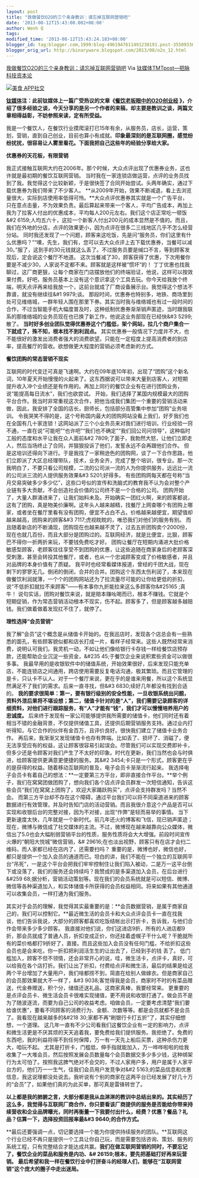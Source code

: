 ```yaml
---
layout: post
title: "我做餐饮O2O的三个亲身教训：请忘掉互联网营销吧"
date: '2013-08-12T15:43:00.002+08:00'
author: Wenh Q
tags:
modified_time: '2013-08-12T15:43:24.183+08:00'
blogger_id: tag:blogger.com,1999:blog-4961947611491238191.post-3550933661768988114
blogger_orig_url: http://binaryware.blogspot.com/2013/08/o2o_12.html
---
```

[
我做餐饮O2O的三个亲身教训：请忘掉互联网营销吧](http://www.tmtpost.com/54409.html)
Via [钛媒体TMTpost—把脉科技资本论](http://www.tmtpost.com/)

[![美食
APP社交](http://www.tmtpost.com/wp-content/uploads/2013/06/13726117859-560x448.jpg "美食社交")](http://www.tmtpost.com/wp-content/uploads/2013/06/13726117859.jpg)

**[钛媒体](http://www.tmtpost.com/ "钛媒体")注：此前钛媒体上一篇广受热议的文章《[餐饮老板眼中的O2O创业经](http://www.tmtpost.com/54064.html) 》，介绍了很多经验之谈，今天分享的是另一个作者的来稿，却主要是教训之谈，两篇文章相得益彰，不妨参照来读，定有所受益。**

我是一个餐饮人，在餐饮行业摸爬滚打已15年有余，从服务员，店长，运营，策划，营销，直到自己创业，目前也算小有成就。**印象最深刻的是互联网圈，感觉纷纷扰扰，很容易让人雾里看花。下面我把自己这些年的经验分享给大家。**

**优惠券的天花板，**有限营销****

我正式接触互联网大约在2006年。那个时候，大众点评出现了优惠券业务，这也许就是最初期的餐饮互联网营销。
当时我在一家连锁店做运营，点评的业务员找到了我。我觉得这个比较新颖，于是很快签了合同开始尝试。头两年确实，通过下载优惠券为我们带来了不少客人。
**从2009年开始，效果不断减退，看上去浏览量很大，实际到店使用率低得可怜。**大众点评优惠券其实就是一个广告平台，只在意点击量，不为效果负责。最后算起来带来一个客人，平均广告成本，再加上我为了拉客人付出的优惠成本，平均每人200元左右。我们这个店正常吃一顿饭&#2
6159;人均五六十，这拉一个新客人付出200元的成本显然是不值的。而且，我们在外地的分店，点评的效果更小，因为点评在很多二三线地区几乎不怎么经营分站。
同时我还发现了一个问题，顾客来这吃饭，先是问“服务员，你们这里有什么优惠吗？”“噢，先生，我们有，您可以去大众点评上去下载优惠券，当餐可以减30。”服了，这到手的30元钱就这么丢了。不过服务员要是缄口不言，等到顾客发现后，定会说这个餐厅不地道。
这次当餐减了30，顾客获得了优惠，下次用餐你要是不减少30，人家说不定都不来。顾客就是这样被“惯坏”的！
丁丁优惠也找我聊过，这厂商更狠，让每个商家在门店摆放他们的终端验证，他说，这样可以按效果付费。好吧，服务员基本上没有这个意识拿这个工具去玩。你今天给我放个终端，明天点评再来给我放一个，这前台就成了厂商设备展示台。我觉得这个想法不靠谱，就没有继续往&#1
9979;谈。
那段时间，优惠券也特别多，地铁、商场里到处可见维络城，一群年轻人围在那里下券。其实当时我与维络城也有过一段时间的合作，不过当智能手机大幅度普及时，这种纸制优惠券渐渐销声匿迹，当时跟我联系的那维络城的业务员现在也已换了新工作，他说这业务部现在已经快&#3
5299;散了。
**当时好多创业团队觉得优惠券这个门槛低，架个网站，拉几个商户集合一下就成了，殊不知，根本找不到利润点。**
其实优惠券一般情况下力度并不大，也不能很好的激发出消费者强大的消费欲望。只能在一定程度上提高消费者的到店率，提高餐厅的营收。欲想做更大程度的营销必须考虑新的方式。

**餐饮团购的常态营销不现实**

互联网的时代变迁可真是飞速啊。大约在09年底10年初，出现了“团购”这个新名词，10年夏天开始慢慢的火起来了。这东西据说可以带来大量到店客人，对短期提升收入冲个业绩还是有作用的。再加上同行的餐饮企业有在进行团购业务，说“能提高每日流水”，我们也欲尝试。
开始，我们选择了某国内规模最大的团购平台合作。我当时非常重视这次合作，把他当成我们集团一个重要的营销活动来做，因此，我安排了全国的店长，厨师长，包括部分高管集中参加“团购”业务培训。
令我哭笑不得的是，这个号称国内最大的团购网站没看上我们，好歹我们也在全国有几十家连锁！这网站派了三个小业务员来对我们进行培训，行业经验一窍不通，一直在说“可能吧”“也许吧”“我们也不确定”“我们回公司问领导”，这种临时工般的态度和水平让我在众人面前&#2
7809;了面子，我勃然大怒，让他们立即走人，然后当场终止了合同，并狠狠投诉了他们，发誓永远不会再跟他们合作。
但是这培训还得向下进行。于是我找了一家稍逊色的团购网，谈了一下合作思路，他们立即派了大区总经理带队，技术，业务全齐，完成了整个培训，很专业。那一次我明白了，不要只看公司规模，二流的公司派一流的人为你提供服务，远远比一流的公司派三流的人提供服务效果&#3
5201;好得多。
有些团购网每天都在号称“当月交易突破多少多少亿”，这些口号似的宣传和洗脑式的教育我不认为会对整个产业链有多大贡献，不会创造社会价值的公司终不是一个合格的公司。
团购开始了，大量人群涌进来了，让我们始料未及。开始确实一团红火啊，来的顾客都说，这有了团购，真是物美价廉啊。这年头人越来越精，找餐厅上网查哪个有团购上哪家，或者坐在餐厅里看有没有团购，便宜不占白不占。价格越来越便宜，期望值却越来越高，团购来的顾客&#3
7117;虎视眈眈的，唯恐我们对他们的服务有别。
而且随着新店的不断涌现，团购现在也越来越不灵了，过去五折团购卖个2000份，现在也就几百份，而且大部分是团购过的。互联网经济，就是比便宜，比狠，顾客巴不得你一折两折来玩，不要钱免费吃才好。
团购让餐厅在短期内涌进大批价格敏感型顾客，老顾客往往享受不到团购的优惠，让这些追随在商家身后的老顾客深受刺激，甚至会转投其他餐厅，或者，也从一个忠诚顾客变成了价格敏感者，并且对品牌的本身价值有了质疑。
我平时也经常看媒体报道，曾经的千团大战，现在剩下的寥寥无几。倒闭的倒闭，合并的合并。团购这个东西太伤利润了，本来现在做餐饮利润就薄，一个个的团购网站还为了拉流量尽可能的让你给更低的折扣，说“不低折扣就拉不来顾客”——有本事你九折能拉来这么多顾客你&#25165
;真牛！
说句实话，团购对餐饮来说，就是赔本赚吆喝而已，根本不赚钱。它就是个短期促销，作为常态营销活动根本不现实，伤不起。顾客多了，但是顾客越多越赔钱。我们做着做着发现扛不住了，就停了。

**理性选择“会员营销”**

我了解“会员”这个概念是从储值卡开始的。在我巡店时，发现各个店总会有一些熟悉的面孔，有些顾客貌似都和店长打成一片，看样子经常来。这些人既然经常来消费，说明认可我们。我灵机一动，不如让他们像给银行卡存钱一样给餐饮店预存款，还能帮助企业沉淀一些资金，&#235
45;于餐饮企业来说积累些资金可以做很多事。
我最早用的是收银软件中的储值系统，开始效果很好，后来发现只能充单店，不能连锁店之间通用，跨店使用需要反复电话沟通，极其繁琐。而且它管理的是卡，只认卡不认人。对于一个餐厅来说，更在乎的是谁来用餐，所以这个系统显然满足不了我们的需求。后来一直寻找，但&#3
6830;续好几年都没有找到合适的。
**我的要求很简单：第一，要有银行级别的安全性能，一旦收银系统出问题，资料外泄后果将不堪设想；第二，储值卡针对的是“人”，我们需要记录顾客的详细资料，对他们进行跟踪服务，有“人”才能有“钱”，我们才可以慢慢培养用户的忠诚度。**
后来终于发现有一家公司能够提供我所需要的储值卡，他们同时还有着相当不错的金融背景，不仅提供储值工具，还提供后期营销服务支持。通过业内打听得知，与它合作的伙伴有金百万，且评价良好。很快我们建立了储值卡业务合作。
再后来，我渐渐又发现储值卡也存有弊端。比如丢了、损坏了、消磁了，便无法享受应有的权益，这让顾客很容易引起误会。尽管我们可以实现交费即补卡，但多少还是令顾客对我们产生了不太好的印象。时代在更新，我们当然也会与时俱进，给顾客提供更满意更便捷的服务。其&#2
3454;卡只是一个形式，顾客更在乎的是获得的权益。随着移动互联网的普及，电子会员卡渐渐流行起来。
我选择电子会员卡有着自己的想法：**一定要第三方平台，即非直接合作平台。**举个例子，我们在窝窝团做团购了，想向我们各个店点评会员群发一次短信通知，告诉这些会员“我们在窝窝上团购了，欢迎大家踊跃购买”，点评会支持群发吗？当然不会。
而第三方平台却不存在这个障碍，通过平台我们可以将不同渠道进来的顾客数据进行有效管理，并及时告知门店的活动营销。而且我很介意这个产品是否可以实现和收银后台的完整对接，因为不对接，出现“作弊”是轻而易举的事情。
当下更新速度太快，几年就是一个新时代。前几年还火的博客和飞信，现已销声匿迹；现在，微博与微信成了社交媒体的主流。不过，微博现在越来越靠向公众媒体，微信出了5.0也会大幅削弱营销平台的性质，服务性质将会大大增强。前段时间宣传火爆的“朝阳大悦城”微信营销，&#
29616;在也淡出视野，顾客只有在店才会扫二维码，而人家都已经在店内了，还需要扫吗？
重要的是，微博也好，微信也好，都只是提供一个加入会员的通道而已。坦白的讲，我们不能在一个独立的互联网平台“吊死”，一是这个平台会把我们牢牢控制住让我们陷入被动，二是万一这平台倒下或没落了，我们的服务还会持续吗？我赞成的是多渠道加入会员，在后台进行&#259
68;据分析，营销活动策划等。现在我们的会员系统就是可以短信、微博、微信等各种渠道加入，和实体储值卡所获得的会员权益相同。将来如果有其他通道可以收集会员，一样打通为我们服务。

其实对于会员的理解，我觉得其实最重要的是：**会员数据营销，是属于商家自己的，我们可以控制它。**最近微生活的会员卡和大众点评会员卡一直在找我谈，他们告诉我说，大部分的顾客都喜欢吃饭结帐出示打折卡，告诉我，与他们合作会带来多少多少顾客。
我直接对他们说，你们这进店9折，所有的人进店都9折，那会员就成了普通人员，折扣变成正价，你还挂着虚幌子干什么呢？干脆就所有的菜价格都打9折好了，直接。而且这些加入会员没有任何门槛，不给折扣这些会员也是会来吃，你一折扣把利润活生生的让出去了，已经到手的钱
丢了。
低门槛加入，顾客不但不领情，还会非常开心的说，哇，微生活卡，点评卡，真好，可以给我在各个店打折。我们让出了折扣，付费给点评和微生活，最后的结果是给这两个平台增加了大量用户，我们啥都捞不到，简直在给别人做嫁衣。但是商家自己的会员那效果就大不一样了，&#3
9038;客觉得我是会员，商家时不时的有菜品赠送，代金券赠送，积个分，储值还送礼品，这商家真棒，我要经常来。
更重要的是点评会员卡、微生活会员卡很难实现储值，更不用说和收银打通了。做会员不是为了随波逐流，而要为自己公司的收益考虑。咱做会员，一定要考虑清楚“我们要给谁优惠”，要看不同顾客的消费行为、金额、次数等等。都是会员就都不是会员了。我看现在越来越多的&#218
30;家都不再“刷银行卡打五折”了，其实仔细想想，一个道理。
这几年一直有不少公司看我们这餐饮企业有一定的影响力，点评和微生活更是不厌其烦的天天追着我，要免费给我们提供服务。我拒绝了。免费的东西吧，我的利益将得不到任何保障，万一有一天先上船后买票，这种杀伤力更大，咱玩不起。
尤其是打折卡，门槛低，伸手指就能加入，万一哗哗啦啦的给我收集了一大堆会员，然后按照发展会员数量每个会员数据交多少多少钱，这种绑架行为太可怕了。按照我这脾气绝对不会交的，不过人家用户多，用户是属于人家平台方的，他们万一一生气，往我们会员用户发竞争对&#2
5163;的菜品信息和优惠信息，我这说理都没处说去。我听说有个别的商家在这两平台已经发展了好几十万的“会员”了，如果他们真的为此买单，那可真是雷锋转世了。

**以上都是我的肺腑之言，大部分都是我从血淋淋的教训中总结出来的。其实经历了这么多，我觉得与互联网厂商合作，你只要看该厂商提供的服务是否能给你带来持续营收和企业品牌曝光，同时再衡量一下我要付出什么，经费？优惠？餐品？礼品？估算一下，选择投资回报率最&#3
9640;的合作方式。**

**最后还要强调一点，切记要选择一个能为你提供持续服务的团队。**互联网这个行业已经不再只是提供一个工具让你自己玩，而是需要包括咨询、策划、服务的系统工程，只有完整结合才能达成共赢。**我们在做互联网营销的同时，不要忘记了，餐饮企业的菜品和服务是内功、&#
26159;根本，要先把基础打好再来玩营销。**
**最后希望和我一样在餐饮行业中打拼奋斗的经理人们，能够在“互联网营销”这个庞大的圈子中走出迷局。**
